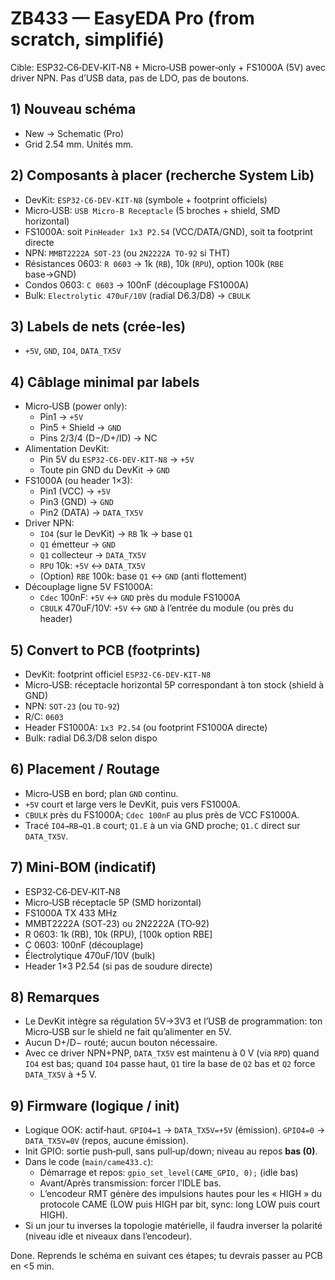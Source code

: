 # ZB433 — EasyEDA Pro (from scratch, simplifié)

Cible: ESP32‑C6‑DEV‑KIT‑N8 + Micro‑USB power‑only + FS1000A (5V) avec driver NPN. Pas d’USB data, pas de LDO, pas de boutons.

## 1) Nouveau schéma
- New → Schematic (Pro)
- Grid 2.54 mm. Unités mm.

## 2) Composants à placer (recherche System Lib)
- DevKit: `ESP32-C6-DEV-KIT-N8` (symbole + footprint officiels)
- Micro‑USB: `USB Micro-B Receptacle` (5 broches + shield, SMD horizontal)
- FS1000A: soit `PinHeader 1x3 P2.54` (VCC/DATA/GND), soit ta footprint directe
- NPN: `MMBT2222A SOT-23` (ou `2N2222A TO-92` si THT)
- Résistances 0603: `R 0603` → 1k (`RB`), 10k (`RPU`), option 100k (`RBE` base→GND)
- Condos 0603: `C 0603` → 100nF (découplage FS1000A)
- Bulk: `Electrolytic 470uF/10V` (radial D6.3/D8) → `CBULK`

## 3) Labels de nets (crée-les)
- `+5V`, `GND`, `IO4`, `DATA_TX5V`

## 4) Câblage minimal par labels
- Micro‑USB (power only):
  - Pin1 → `+5V`
  - Pin5 + Shield → `GND`
  - Pins 2/3/4 (D−/D+/ID) → NC
- Alimentation DevKit:
  - Pin 5V du `ESP32-C6-DEV-KIT-N8` → `+5V`
  - Toute pin GND du DevKit → `GND`
- FS1000A (ou header 1×3):
  - Pin1 (VCC) → `+5V`
  - Pin3 (GND) → `GND`
  - Pin2 (DATA) → `DATA_TX5V`
- Driver NPN:
  - `IO4` (sur le DevKit) → `RB` 1k → base `Q1`
  - `Q1` émetteur → `GND`
  - `Q1` collecteur → `DATA_TX5V`
  - `RPU` 10k: `+5V` ↔ `DATA_TX5V`
  - (Option) `RBE` 100k: base `Q1` ↔ `GND` (anti flottement)
- Découplage ligne 5V FS1000A:
  - `Cdec` 100nF: `+5V` ↔ `GND` près du module FS1000A
  - `CBULK` 470uF/10V: `+5V` ↔ `GND` à l’entrée du module (ou près du header)

## 5) Convert to PCB (footprints)
- DevKit: footprint officiel `ESP32-C6-DEV-KIT-N8`
- Micro‑USB: réceptacle horizontal 5P correspondant à ton stock (shield à GND)
- NPN: `SOT-23` (ou `TO-92`)
- R/C: `0603`
- Header FS1000A: `1x3 P2.54` (ou footprint FS1000A directe)
- Bulk: radial D6.3/D8 selon dispo

## 6) Placement / Routage
- Micro‑USB en bord; plan `GND` continu.
- `+5V` court et large vers le DevKit, puis vers FS1000A.
- `CBULK` près du FS1000A; `Cdec 100nF` au plus près de VCC FS1000A.
- Tracé `IO4→RB→Q1.B` court; `Q1.E` à un via GND proche; `Q1.C` direct sur `DATA_TX5V`.

## 7) Mini‑BOM (indicatif)
- ESP32‑C6‑DEV‑KIT‑N8
- Micro‑USB réceptacle 5P (SMD horizontal)
- FS1000A TX 433 MHz
- MMBT2222A (SOT‑23) ou 2N2222A (TO‑92)
- R 0603: 1k (RB), 10k (RPU), [100k option RBE]
- C 0603: 100nF (découplage)
- Électrolytique 470uF/10V (bulk)
- Header 1×3 P2.54 (si pas de soudure directe)

## 8) Remarques
- Le DevKit intègre sa régulation 5V→3V3 et l’USB de programmation: ton Micro‑USB sur le shield ne fait qu’alimenter en 5V.
- Aucun D+/D− routé; aucun bouton nécessaire.
- Avec ce driver NPN+PNP, `DATA_TX5V` est maintenu à 0 V (via `RPD`) quand `IO4` est bas; quand `IO4` passe haut, `Q1` tire la base de `Q2` bas et `Q2` force `DATA_TX5V` à +5 V.

## 9) Firmware (logique / init)
- Logique OOK: actif‑haut. `GPIO4=1` → `DATA_TX5V=+5V` (émission). `GPIO4=0` → `DATA_TX5V=0V` (repos, aucune émission).
- Init GPIO: sortie push‑pull, sans pull‑up/down; niveau au repos **bas (0)**.
- Dans le code (`main/came433.c`):
  - Démarrage et repos: `gpio_set_level(CAME_GPIO, 0);` (idle bas)
  - Avant/Après transmission: forcer l’IDLE bas.
  - L’encodeur RMT génère des impulsions hautes pour les « HIGH » du protocole CAME (LOW puis HIGH par bit, sync: long LOW puis court HIGH).
- Si un jour tu inverses la topologie matérielle, il faudra inverser la polarité (niveau idle et niveaux dans l’encodeur).

Done. Reprends le schéma en suivant ces étapes; tu devrais passer au PCB en <5 min.

